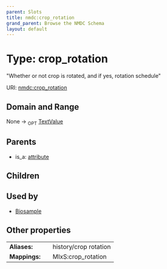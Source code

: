 ```yaml
---
parent: Slots
title: nmdc:crop_rotation
grand_parent: Browse the NMDC Schema
layout: default
---
```


# Type: crop_rotation


"Whether or not crop is rotated, and if yes, rotation schedule"

URI: [nmdc:crop_rotation](https://microbiomedata/meta/crop_rotation)

## Domain and Range

None ->  <sub>OPT</sub> [TextValue](TextValue.md)

## Parents

 *  is_a: [attribute](attribute.md)

## Children


## Used by

 * [Biosample](Biosample.md)

## Other properties

|  |  |  |
| --- | --- | --- |
| **Aliases:** | | history/crop rotation |
| **Mappings:** | | MIxS:crop_rotation |

